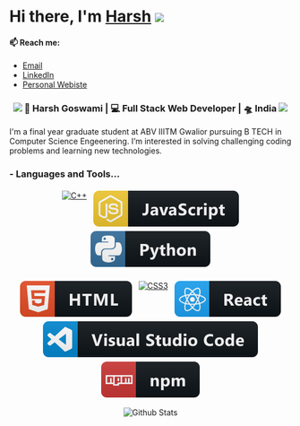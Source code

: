 #  <h1>Hi there, I'm <a href="https://harsh">Harsh</a> <img src="https://media.giphy.com/media/hvRJCLFzcasrR4ia7z/giphy.gif" width="25px"> </h1>

#### 📫 Reach me: 
- [Email](mailto:harsh.goswami98@gmail.com)
- [LinkedIn](https://www.linkedin.com/in/harsh-goswami-1465b6195)
- [Personal Webiste]()

<div align="center">
<h3><img src="https://media.giphy.com/media/WUlplcMpOCEmTGBtBW/giphy.gif" width="30"> 🙎 Harsh Goswami | 💻 Full Stack Web Developer | 🛸 India <img src="https://media.giphy.com/media/WUlplcMpOCEmTGBtBW/giphy.gif" width="30"></h3>
</div>

I'm a final year graduate student at ABV IIITM Gwalior pursuing B TECH in Computer Science Engeenering.
I’m interested in solving challenging coding problems and learning new technologies.


### - Languages and Tools...

<p align="center">
  <a href="#"
    ><img
      src="https://img.shields.io/badge/C%2B%2B-00599C?style=for-the-badge&logo=c%2B%2B&logoColor=white"
      alt="C++"
      style="vertical-align: top; margin: 4px"
  /></a>
  <a href="#"
    ><img
      src="https://raw.githubusercontent.com/8bithemant/8bithemant/master/svg/dev/languages/js.svg"
      alt="Twitter"
      style="vertical-align: top; margin: 4px"
  /></a>
  <a href="#"
    ><img
      src="https://raw.githubusercontent.com/8bithemant/8bithemant/master/svg/dev/languages/python.svg"
      alt="Twitter"
      style="vertical-align: top; margin: 4px"
  /></a>
   <br><br/>
  <a href="#"
    ><img
      src="https://raw.githubusercontent.com/8bithemant/8bithemant/master/svg/dev/languages/html.svg"
      alt="html"
      style="vertical-align: top; margin: 4px"
  /></a>
   <a href="#"
    ><img
      src="https://img.shields.io/badge/CSS3-1572B6?style=for-the-badge&logo=css3&logoColor=white"
      alt="CSS3"
      style="vertical-align: top; margin: 4px"
  /></a>
  <a href="#"
    ><img
      src="https://raw.githubusercontent.com/8bithemant/8bithemant/master/svg/dev/frameworks/react.svg"
      alt="react"
      style="vertical-align: top; margin: 4px"
  /></a>
  <a href="#"
    ><img
      src="https://raw.githubusercontent.com/8bithemant/8bithemant/master/svg/dev/tools/visualstudio_code.svg"
      alt="vscode"
      style="vertical-align: top; margin: 4px"
  /></a>
  <a href="#"
    ><img
      src="https://raw.githubusercontent.com/8bithemant/8bithemant/master/svg/dev/services/npm.svg"
      alt="npm"
      style="vertical-align: top; margin: 4px"
  /></a>
</p>
<p align="center">
        <img src="https://raw.githubusercontent.com/mayhemantt/mayhemantt/Update/svg/Bottom.svg" alt="Github Stats" />
</p>



